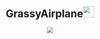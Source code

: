 <h1 align="center">GrassyAirplane<img src="https://s8.gifyu.com/images/979447220829032478.gif" height="30px"></h1>
<p align="center">
  <a href="https://skillicons.dev">
    <img src="https://skillicons.dev/icons?i=python,java,docker,postgres,spring,react,typescript,js,css,html" />
  </a>
</p>
